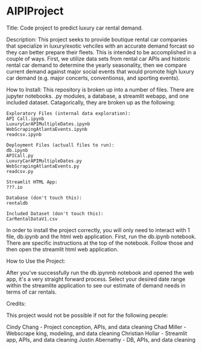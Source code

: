 # AIPIProject
 Title:
 Code project to predict luxury car rental demand. 

 Description:
 This project seeks to provide boutique rental car companies that specialize in luxury/exotic vehciles with an accurate demand forcast so they can better prepare their fleets. This is intended to be accomplished in a couple of ways. First, we utilize data sets from rental car APIs and historic rental car demand to determine the yearly seasonality, then we compare current demand against major social events that would promote high luxury car demand (e.g. major concerts, conventionss, and sporting events).

 How to Install:
 This repository is broken up into a number of files. There are jupyter notebooks. .py modules, a database, a streamlit webapp, and one included dataset. Catagorically, they are broken up as the following:

    Exploratory Files (internal data exploration):
    API Call.ipynb
    LuxuryCarAPIMultipleDates.ipynb
    WebScrapingAtlantaEvents.ipynb
    readcsv.ipynb

    Deployment Files (actuall files to run):
    db.ipynb
    APICall.py
    LuxuryCarAPIMultipleDates.py
    WebScrapingAtlantaEvents.py
    readcsv.py

    Streamlit HTML App:
    ???.io

    Database (don't touch this):
    rentaldb

    Included Dataset (don't touch this):
    CarRentalDataV1.csv

In order to install the project correctly, you will only need to interact with 1 file, db.ipynb and the html web application. First, run the db.ipynb notebook. There are specific instructions at the top of the notebook. Follow those and then open the streamlit html web application. 

How to Use the Project:

After you've successfully run the db.ipynmb notebook and opened the web app, it's a very straight forward process. Select your desired date range within the streamlite application to see our estimate of demand needs in terms of car rentals.

Credits:

This project would not be possible if not for the following people:

Cindy Chang - Project conception, APIs, and data cleaning
Chad Miller - Webscrape king, modeling, and data cleaning
Christian Hollar - Streamlit app, APIs, and data cleaning
Justin Abernathy - DB, APIs, and data cleaning
 

